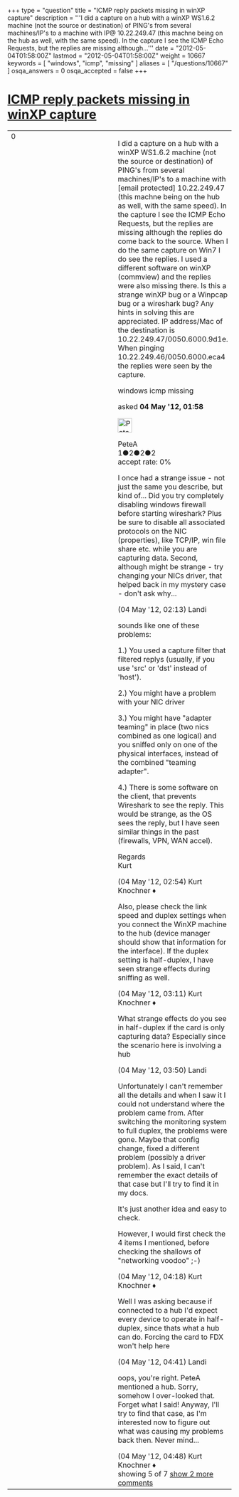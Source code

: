 +++
type = "question"
title = "ICMP reply packets missing in winXP capture"
description = '''I did a capture on a hub with a winXP WS1.6.2 machine (not the source or destination) of PING&#x27;s from several machines/IP&#x27;s to a machine with IP@ 10.22.249.47 (this machne being on the hub as well, with the same speed). In the capture I see the ICMP Echo Requests, but the replies are missing although...'''
date = "2012-05-04T01:58:00Z"
lastmod = "2012-05-04T01:58:00Z"
weight = 10667
keywords = [ "windows", "icmp", "missing" ]
aliases = [ "/questions/10667" ]
osqa_answers = 0
osqa_accepted = false
+++

<div class="headNormal">

# [ICMP reply packets missing in winXP capture](/questions/10667/icmp-reply-packets-missing-in-winxp-capture)

</div>

<div id="main-body">

<div id="askform">

<table id="question-table" style="width:100%;"><colgroup><col style="width: 50%" /><col style="width: 50%" /></colgroup><tbody><tr class="odd"><td style="width: 30px; vertical-align: top"><div class="vote-buttons"><div id="post-10667-score" class="post-score" title="current number of votes">0</div><div id="favorite-count" class="favorite-count"></div></div></td><td><div id="item-right"><div class="question-body"><p>I did a capture on a hub with a winXP WS1.6.2 machine (not the source or destination) of PING's from several machines/IP's to a machine with [email protected] 10.22.249.47 (this machne being on the hub as well, with the same speed). In the capture I see the ICMP Echo Requests, but the replies are missing although the replies do come back to the source. When I do the same capture on Win7 I do see the replies. I used a different software on winXP (commview) and the replies were also missing there. Is this a strange winXP bug or a Winpcap bug or a wireshark bug? Any hints in solving this are appreciated. IP address/Mac of the destination is 10.22.249.47/0050.6000.9d1e. When pinging 10.22.249.46/0050.6000.eca4 the replies were seen by the capture.</p></div><div id="question-tags" class="tags-container tags">windows icmp missing</div><div id="question-controls" class="post-controls"></div><div class="post-update-info-container"><div class="post-update-info post-update-info-user"><p>asked <strong>04 May '12, 01:58</strong></p><img src="https://secure.gravatar.com/avatar/212412506773db9ea34da343ad51594f?s=32&amp;d=identicon&amp;r=g" class="gravatar" width="32" height="32" alt="PeteA&#39;s gravatar image" /><p>PeteA<br />
<span class="score" title="1 reputation points">1</span><span title="2 badges"><span class="badge1">●</span><span class="badgecount">2</span></span><span title="2 badges"><span class="silver">●</span><span class="badgecount">2</span></span><span title="2 badges"><span class="bronze">●</span><span class="badgecount">2</span></span><br />
<span class="accept_rate" title="Rate of the user&#39;s accepted answers">accept rate:</span> <span title="PeteA has no accepted answers">0%</span></p></div></div><div id="comments-container-10667" class="comments-container"><span id="10668"></span><div id="comment-10668" class="comment"><div id="post-10668-score" class="comment-score"></div><div class="comment-text"><p>I once had a strange issue - not just the same you describe, but kind of... Did you try completely disabling windows firewall before starting wireshark? Plus be sure to disable all associated protocols on the NIC (properties), like TCP/IP, win file share etc. while you are capturing data. Second, although might be strange - try changing your NICs driver, that helped back in my mystery case - don't ask why...</p></div><div id="comment-10668-info" class="comment-info"><span class="comment-age">(04 May '12, 02:13)</span> Landi</div></div><span id="10672"></span><div id="comment-10672" class="comment"><div id="post-10672-score" class="comment-score"></div><div class="comment-text"><p>sounds like one of these problems:</p><p>1.) You used a capture filter that filtered replys (usually, if you use 'src' or 'dst' instead of 'host').</p><p>2.) You might have a problem with your NIC driver</p><p>3.) You might have "adapter teaming" in place (two nics combined as one logical) and you sniffed only on one of the physical interfaces, instead of the combined "teaming adapter".</p><p>4.) There is some software on the client, that prevents Wireshark to see the reply. This would be strange, as the OS sees the reply, but I have seen similar things in the past (firewalls, VPN, WAN accel).</p><p>Regards<br />
Kurt</p></div><div id="comment-10672-info" class="comment-info"><span class="comment-age">(04 May '12, 02:54)</span> Kurt Knochner ♦</div></div><span id="10675"></span><div id="comment-10675" class="comment"><div id="post-10675-score" class="comment-score"></div><div class="comment-text"><p>Also, please check the link speed and duplex settings when you connect the WinXP machine to the hub (device manager should show that information for the interface). If the duplex setting is half-duplex, I have seen strange effects during sniffing as well.</p></div><div id="comment-10675-info" class="comment-info"><span class="comment-age">(04 May '12, 03:11)</span> Kurt Knochner ♦</div></div><span id="10676"></span><div id="comment-10676" class="comment"><div id="post-10676-score" class="comment-score"></div><div class="comment-text"><p>What strange effects do you see in half-duplex if the card is only capturing data? Especially since the scenario here is involving a hub</p></div><div id="comment-10676-info" class="comment-info"><span class="comment-age">(04 May '12, 03:50)</span> Landi</div></div><span id="10678"></span><div id="comment-10678" class="comment"><div id="post-10678-score" class="comment-score"></div><div class="comment-text"><p>Unfortunately I can't remember all the details and when I saw it I could not understand where the problem came from. After switching the monitoring system to full duplex, the problems were gone. Maybe that config change, fixed a different problem (possibly a driver problem). As I said, I can't remember the exact details of that case but I'll try to find it in my docs.</p><p>It's just another idea and easy to check.</p><p>However, I would first check the 4 items I mentioned, before checking the shallows of "networking voodoo" ;-)</p></div><div id="comment-10678-info" class="comment-info"><span class="comment-age">(04 May '12, 04:18)</span> Kurt Knochner ♦</div></div><span id="10679"></span><div id="comment-10679" class="comment not_top_scorer"><div id="post-10679-score" class="comment-score"></div><div class="comment-text"><p>Well I was asking because if connected to a hub I'd expect every device to operate in half-duplex, since thats what a hub can do. Forcing the card to FDX won't help here</p></div><div id="comment-10679-info" class="comment-info"><span class="comment-age">(04 May '12, 04:41)</span> Landi</div></div><span id="10680"></span><div id="comment-10680" class="comment not_top_scorer"><div id="post-10680-score" class="comment-score"></div><div class="comment-text"><p>oops, you're right. PeteA mentioned a hub. Sorry, somehow I over-looked that. Forget what I said! Anyway, I'll try to find that case, as I'm interested now to figure out what was causing my problems back then. Never mind...</p></div><div id="comment-10680-info" class="comment-info"><span class="comment-age">(04 May '12, 04:48)</span> Kurt Knochner ♦</div></div></div><div id="comment-tools-10667" class="comment-tools"><span class="comments-showing"> showing 5 of 7 </span> <a href="#" class="show-all-comments-link">show 2 more comments</a></div><div class="clear"></div><div id="comment-10667-form-container" class="comment-form-container"></div><div class="clear"></div></div></td></tr></tbody></table>

</div>

</div>

